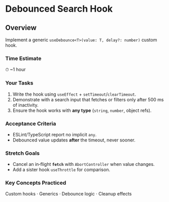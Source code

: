 # Debounced Search Hook

## Overview

Implement a generic `useDebounce<T>(value: T, delay?: number)` custom hook.

### Time Estimate

⏱ \~1 hour

### Your Tasks

1. Write the hook using `useEffect` + `setTimeout`/`clearTimeout`.
2. Demonstrate with a search input that fetches or filters only after 500 ms of inactivity.
3. Ensure the hook works with **any type** (`string`, `number`, object refs).

### Acceptance Criteria

* ESLint/TypeScript report no implicit `any`.
* Debounced value updates **after** the timeout, never sooner.

### Stretch Goals

* Cancel an in‑flight **`fetch`** with `AbortController` when value changes.
* Add a sister hook `useThrottle` for comparison.

### Key Concepts Practiced

Custom hooks · Generics · Debounce logic · Cleanup effects
